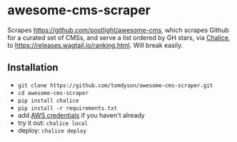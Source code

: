 # awesome-cms-scraper

Scrapes https://github.com/postlight/awesome-cms, which scrapes Github for a curated set of CMSs, and serve a list ordered by GH stars, via [Chalice](https://github.com/awslabs/chalice), to https://releases.wagtail.io/ranking.html. Will break easily.

## Installation

- `git clone https://github.com/tomdyson/awesome-cms-scraper.git`
- `cd awesome-cms-scraper`
- `pip install chalice`
- `pip install -r requirements.txt`
- add [AWS credentials](https://github.com/awslabs/chalice#credentials) if you haven't already
- try it out: `chalice local`
- deploy: `chalice deploy`
